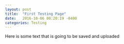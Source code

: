 ```yaml
---
layout: post
title:  "First Testing Page"
date:   2016-10-06 00:20:19 -0400
categories: Testing
---
```

Here is some text that is going to be saved and uploaded
